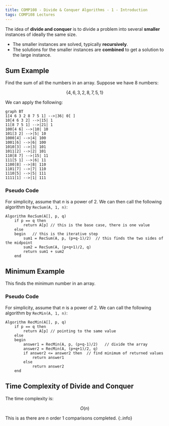 ```yaml
---
title: COMP108 - Divide & Conquer Algorithms - 1 - Introduction
tags: COMP108 Lectures
---
```

The idea of **divide and conquer** is to divide a problem into several **smaller** instances of ideally the same size.

* The smaller instances are solved, typically **recursively**.
* The solutions for the smaller instances are **combined** to get a solution to the large instance.

## Sum Example
Find the sum of all the numbers in an array. Suppose we have 8 numbers:

$$\{4,6,3,2,8,7,5,1\}$$

We can apply the following:

```mermaid
graph BT
1[4 6 3 2 8 7 5 1] -->|36| 0[ ]
10[4 6 3 2] -->|15| 1
11[8 7 5 1] -->|21| 1
100[4 6] -->|10| 10
101[3 2] -->|5| 10
1000[4] -->|4| 100
1001[6] -->|6| 100
1010[3] -->|3| 101
1011[2] -->|2| 101
110[8 7] -->|15| 11
111[5 1] -->|6| 11
1100[8] -->|8| 110
1101[7] -->|7| 110
1110[5] -->|5| 111
1111[1] -->|1| 111
```

### Pseudo Code
For simplicity, assume that $n$ is a power of 2. We can then call the following algorithm by `RecSum(A, 1, n)`:

```
Algorithm RecSum(A[], p, q)
	if p == q then
		return A[p]	// this is the base case, there is one value
	else
	begin	// this is the iterative step
		sum1 = RecSum(A, p, (p+q-1)/2)	// this finds the two sides of the midpoint
		sum2 = RecSum(A, (p+q+1)/2, q)
		return sum1 + sum2
	end
```

## Minimum Example
This finds the minimum number in an array.

### Pseudo Code
For simplicity, assume that $n$ is a power of 2. We can call the following algorithm by `RecMin(A, 1, n)`:

```
Algorithm RecMin(A[], p, q)
	if p == q then
		return A[p]	// pointing to the same value
	else
	begin
		answer1 = RecMin(A, p, (p+q-1)/2)	// divide the array
		answer2 = RecMin(A, (p+q+1)/2, q)
		if answer2 <= answer2 then	// find minimum of returned values
			return answer1
		else
			return answer2
	end
```

## Time Complexity of Divide and Conquer
The time complexity is:

$$O(n)$$

This is as there are $n$ order 1 comparisons completed.
{:.info}